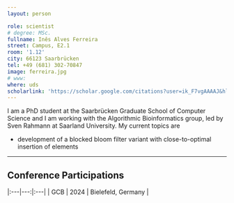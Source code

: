 ```yaml
---
layout: person

role: scientist
# degree: MSc.
fullname: Inês Alves Ferreira
street: Campus, E2.1
room: '1.12'
city: 66123 Saarbrücken
tel: +49 (681) 302-70847
image: ferreira.jpg
# www:
where: uds
scholarlink: 'https://scholar.google.com/citations?user=ik_F7vgAAAAJ&hl=pt-PT'
---
```


I am a PhD student at the Saarbrücken Graduate School of Computer Science and I am working with the Algorithmic Bioinformatics group, led by Sven Rahmann at Saarland University. My current topics are

- development of a blocked bloom filter variant with close-to-optimal insertion of elements

---

## Conference Participations

|:---|---:|:---|
| GCB | 2024 | Bielefeld, Germany |
